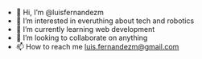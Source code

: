 - 👋 Hi, I’m @luisfernandezm
- 👀 I’m interested in everuthing about tech and robotics
- 🌱 I’m currently learning web development
- 💞️ I’m looking to collaborate on anything
- 📫 How to reach me luis.fernandezm@gmail.com

<!---
luisfernandezm/luisfernandezm is a ✨ special ✨ repository because its `README.md` (this file) appears on your GitHub profile.
You can click the Preview link to take a look at your changes.
--->
